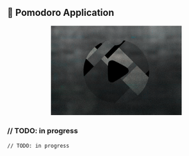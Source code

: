 ## 📼 Pomodoro Application

<div width="100%" align="center">
    <img width="60%" src="/images/cover.png">
</div>

### // TODO: in progress

```bash
// TODO: in progress
```


